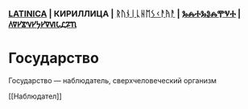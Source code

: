 ### [LATINICA](../Latn/Gosudarstvo.md) | КИРИЛЛИЦА | [ᚱᚢᚾᛁᚳᚺᛖᛊᚲᚨᚤᚨ](../Runr/ᚷᛟᛊᚢᛞᚨᚱᛊᛏᚡᛟ.md) | [ⰃⰎⰀⰃⰑⰎⰉⰜⰀ](../Glag/Ⰳⱁⱄⱆⰴⰰⱃⱄⱅⰲⱁ.md) | [𐍓𐍠𐍔𐍮𐍝𐍔𐍟𐍔𐍠𐍜𐍡𐍚𐍐𐍴](../Perm/𐍒𐍞𐍡𐍣𐍓𐍐𐍠𐍡𐍢𐍮𐍞.md)

# Государство

Государство — наблюдатель, сверхчеловеческий организм

[[Наблюдател]]
